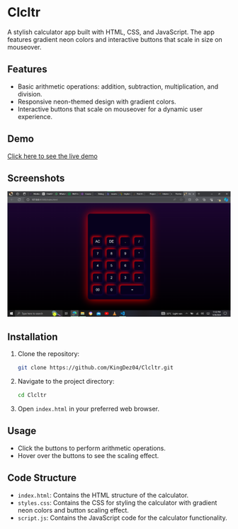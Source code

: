 # Clcltr

A stylish calculator app built with HTML, CSS, and JavaScript. The app features gradient neon colors and interactive buttons that scale in size on mouseover.

## Features

- Basic arithmetic operations: addition, subtraction, multiplication, and division.
- Responsive neon-themed design with gradient colors.
- Interactive buttons that scale on mouseover for a dynamic user experience.

## Demo

[Click here to see the live demo](https://ademolaademeso-clcltr.vercel.app)

## Screenshots

![Clcltr Screenshot](./assets/screenshot.png)

## Installation

1. Clone the repository:

    ```bash
    git clone https://github.com/KingDez04/Clcltr.git
    ```

2. Navigate to the project directory:

    ```bash
    cd Clcltr
    ```

3. Open `index.html` in your preferred web browser.

## Usage

- Click the buttons to perform arithmetic operations.
- Hover over the buttons to see the scaling effect.

## Code Structure

- `index.html`: Contains the HTML structure of the calculator.
- `styles.css`: Contains the CSS for styling the calculator with gradient neon colors and button scaling effect.
- `script.js`: Contains the JavaScript code for the calculator functionality.